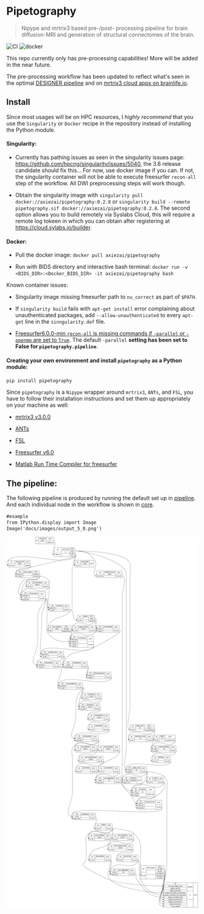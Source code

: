 # Pipetography
> Nipype and mrtrix3 based pre-/post- processing pipeline for brain diffusion-MRI and generation of structural connectomes of the brain.


![CI](https://github.com/axiezai/pipetography/workflows/CI/badge.svg)
![docker](https://img.shields.io/docker/v/axiezai/pipetography)

This repo currently only has pre-processing capabilities! More will be added in the near future.

The pre-processing workflow has been updated to reflect what's seen in the optimal [DESIGNER pipeline](http://www.sciencedirect.com/science/article/pii/S1053811918306827) and on [mrtrix3 cloud apps on brainlife.io](https://brainlife.io). 

## Install

Since most usages will be on HPC resources, I <em>highly recommend</em> that you use the `Singularity` or `Docker` recipe in the repository instead of installing the Python module.

#### Singularity:

 - Currently has pathing issues as seen in the singularity issues page: https://github.com/hpcng/singularity/issues/5040, the 3.6 release candidate should fix this... For now, use docker image if you can. If not, the singularity container will not be able to execute freesurfer `recon-all` step of the workflow. All DWI preprocessing steps will work though.
 
 - Obtain the singularity image with `singularity pull docker://axiezai/pipetography:0.2.8` or `singularity build --remote pipetography.sif docker://axiezai/pipetography:0.2.8`. The second option allows you to build remotely via Syslabs Cloud, this will require a remote log tokeen in which you can obtain after registering at https://cloud.sylabs.io/builder. 
 
#### Docker:

 - Pull the docker image: `docker pull axiezai/pipetography`
 
 - Run with BIDS directory and interactive bash terminal: `docker run -v <BIDS_DIR>:<Docker_BIDS_DIR> -it axiezai/pipetography bash`

Known container issues:
 - Singularity image missing freesurfer path to `nu_correct` as part of `$PATH`. 

 - If `singularity build` fails with `apt-get install` error complaining about unauthenticated packages, add `--allow-unauthenticated` to every `apt-get` line in the `sinngularity.def` file.
 
 - [Freesurfer6.0.0-min `recon-all` is missing commands if `-parallel` or `-openmp` are set to `True`](https://github.com/ReproNim/neurodocker/issues/285). The default `-parallel` **setting has been set to False for `pipetography.pipeline`**.
 
#### Creating your own environment and install `pipetography` as a Python module:

`pip install pipetography`

Since `pipetography` is a `Nipype` wrapper around `mrtrix3`, `ANTs`, and `FSL`, you have to follow their installation instructions and set them up appropriately on your machine as well:    
 - [mrtrix3 v3.0.0](https://mrtrix.readthedocs.io/en/latest/installation/before_install.html)
 
 - [ANTs](https://github.com/ANTsX/ANTs/wiki/Compiling-ANTs-on-Linux-and-Mac-OS)
     
 - [FSL](https://fsl.fmrib.ox.ac.uk/fsl/fslwiki/FslInstallation)
 
 - [Freesurfer v6.0](https://surfer.nmr.mgh.harvard.edu/fswiki/DownloadAndInstall)
 
 - [Matlab Run Time Compiler for freesurfer](https://surfer.nmr.mgh.harvard.edu/fswiki/MatlabRuntime)
 

## The pipeline:

The following pipeline is produced by running the default set up in [pipeline](https://axiezai.github.io/pipetography/pipeline/). And each individual node in the workflow is shown in [core](https://axiezai.github.io/pipetography/core/).

```
#example
from IPython.display import Image
Image('docs/images/output_5_0.png')
```




![png](docs/images/output_5_0.png)


